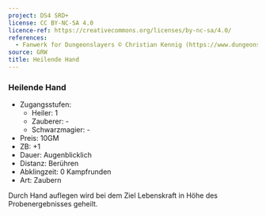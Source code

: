 ```yaml
---
project: DS4 SRD+
license: CC BY-NC-SA 4.0
licence-ref: https://creativecommons.org/licenses/by-nc-sa/4.0/
references: 
  - Fanwerk for Dungeonslayers © Christian Kennig (https://www.dungeonslayers.net/)
source: GRW
title: Heilende Hand
---
```


### Heilende Hand

- Zugangsstufen:
  - Heiler: 1
  - Zauberer: -
  - Schwarzmagier: -
- Preis: 10GM
- ZB: +1
- Dauer: Augenblicklich
- Distanz: Berühren
- Abklingzeit: 0 Kampfrunden
- Art: Zaubern

Durch Hand auflegen wird bei dem Ziel Lebenskraft in Höhe des Probenergebnisses geheilt.


